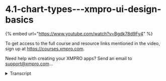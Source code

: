 # 4.1-chart-types---xmpro-ui-design-basics
{% embed url="https://www.youtube.com/watch?v=Bgdk78d9Fy4" %}



To get access to the full course and resource links mentioned in the video, sign up at https://courses.xmpro.com.

Need help with creating your XMPRO apps? Send an email to support@xmpro.com...
<details>
<summary>Transcript</summary>To get access to the full course and resource links mentioned in the video, sign up at https://courses.xmpro.com.

Need help with creating your XMPRO apps? Send an email to support@xmpro.com...
if you're taking this course to get

better at building apps with the xmpro

app designer

it's important to have a good

understanding of data visualization

most of your interfaces will probably

consist of many different charts

and interface elements that you'll need

to choose and style appropriately

so let's look at when to choose which

type of chart

if you want to measure a change over a

period of time there are four types of

charts that are ideal for the scenario

to show trends or compare across

categories over a period of time

you can choose either a line chart a bar

chart

stacked bar or an area chart

now if you want to compare multiple

distinct categories with each other

you have four different options a bar

chart

a grouped bar chart bubble chart or a

multi-line chart

and if you're looking at comparing how

partial elements add up to a total

you can either use a stacked bar a pie

chart a doughnut chart or a stacked area

chart

and if you're looking to show

correlation between two or more

variables

you can use a scatter plot a bubble

chart or a column and line chart

now if you're looking for more resources

on this topic i highly recommend the

data visualization page on material.io

stick around for the next lesson which

is our final one on chart styling
</details>